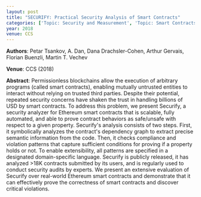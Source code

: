 ```yaml
---
layout: post
title: "SECURIFY: Practical Security Analysis of Smart Contracts"
categories: ['Topic: Security and Measurement', 'Topic: Smart Contracts', '2018', 'Venue: CCS']
year: 2018
venue: CCS
---
```

**Authors**: Petar Tsankov, A. Dan, Dana Drachsler-Cohen, Arthur Gervais, Florian Buenzli, Martin T. Vechev

**Venue**: CCS (2018)

**Abstract**: Permissionless blockchains allow the execution of arbitrary programs (called smart contracts), enabling mutually untrusted entities to interact without relying on trusted third parties. Despite their potential, repeated security concerns have shaken the trust in handling billions of USD by smart contracts. To address this problem, we present Securify, a security analyzer for Ethereum smart contracts that is scalable, fully automated, and able to prove contract behaviors as safe/unsafe with respect to a given property. Securify's analysis consists of two steps. First, it symbolically analyzes the contract's dependency graph to extract precise semantic information from the code. Then, it checks compliance and violation patterns that capture sufficient conditions for proving if a property holds or not. To enable extensibility, all patterns are specified in a designated domain-specific language. Securify is publicly released, it has analyzed >18K contracts submitted by its users, and is regularly used to conduct security audits by experts. We present an extensive evaluation of Securify over real-world Ethereum smart contracts and demonstrate that it can effectively prove the correctness of smart contracts and discover critical violations.
